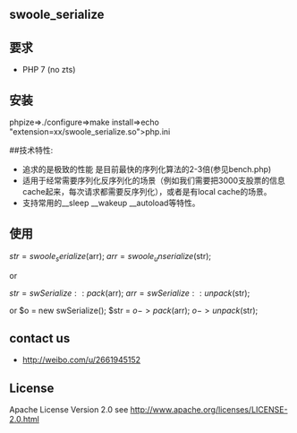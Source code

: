 ## swoole_serialize

## 要求

- PHP 7  (no zts)

## 安装

phpize=>./configure=>make install=>echo "extension=xx/swoole_serialize.so">php.ini


##技术特性:

- 追求的是极致的性能 是目前最快的序列化算法的2-3倍(参见bench.php)
- 适用于经常需要序列化反序列化的场景（例如我们需要把3000支股票的信息cache起来，每次请求都需要反序列化），或者是有local cache的场景。
- 支持常用的__sleep __wakeup __autoload等特性。

## 使用
$str = swoole_serialize($arr);
$arr = swoole_unserialize($str);

or

$str = swSerialize::pack($arr);
$arr = swSerialize::unpack($str);

or
$o = new swSerialize();
$str = $o->pack($arr);
$o->unpack($str);

## contact us
- http://weibo.com/u/2661945152

## License

Apache License Version 2.0 see http://www.apache.org/licenses/LICENSE-2.0.html
